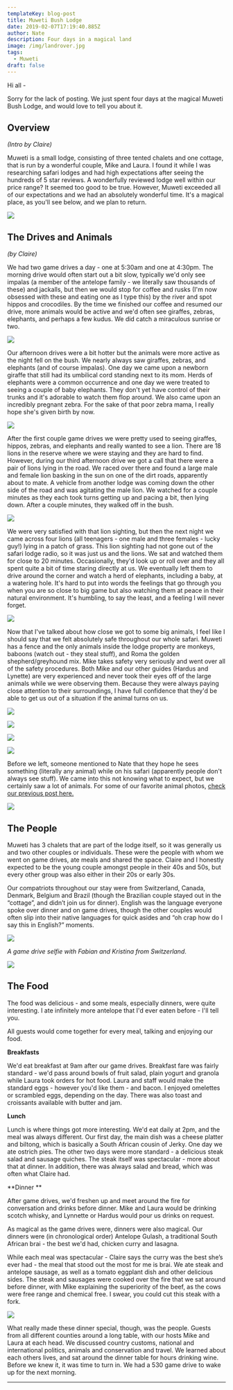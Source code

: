 ```yaml
---
templateKey: blog-post
title: Muweti Bush Lodge
date: 2019-02-07T17:19:40.885Z
author: Nate
description: Four days in a magical land
image: /img/landrover.jpg
tags:
  - Muweti
draft: false
---
```

Hi all - 

Sorry for the lack of posting. We just spent four days at the magical Muweti Bush Lodge, and would love to tell you about it. 

## Overview

_(Intro by Claire)_

Muweti is a small lodge, consisting of three tented chalets and one cottage, that is run by a wonderful couple, Mike and Laura. I found it while I was researching safari lodges and had high expectations after seeing the hundreds of 5 star reviews.  A wonderfully reviewed lodge well within our price range?  It seemed too good to be true.  However, Muweti exceeded all of our expectations and we had an absolutely wonderful time.  It's a magical place, as you'll see below, and we plan to return.

![](/img/f8d40d7e-9797-4ce2-8ec8-de604ba06d63.jpeg)

## The Drives and Animals

_(by Claire)_

We had two game drives a day - one at 5:30am and one at 4:30pm. The morning drive would often start out a bit slow, typically we'd only see impalas (a member of the antelope family - we literally saw thousands of these) and jackalls, but then we would stop for coffee and rusks (I'm now obsessed with these and eating one as I type this) by the river and spot hippos and crocodiles.  By the time we finished our coffee and resumed our drive, more animals would be active and we'd often see giraffes, zebras, elephants, and perhaps a few kudus. We did catch a miraculous sunrise or two. 

![](/img/sunriselandscape.jpeg)

Our afternoon drives were a bit hotter but the animals were more active as the night fell on the bush. We nearly always saw giraffes, zebras, and elephants (and of course impalas). One day we came upon a newborn giraffe that still had its umbilical cord standing next to its mom. Herds of elephants were a common occurrence and one day we were treated to seeing a couple of baby elephants. They don't yet have control of their trunks and it's adorable to watch them flop around.  We also came upon an incredibly pregnant zebra.  For the sake of that poor zebra mama, I really hope she's given birth by now.

![](/img/zebrapregnant.jpg)

After the first couple game drives we were pretty used to seeing giraffes, hippos, zebras, and elephants and really wanted to see a lion.  There are 18 lions in the reserve where we were staying and they are hard to find.  However, during our third afternoon drive we got a call that there were a pair of lions lying in the road.  We raced over there and found a large male and female lion basking in the sun on one of the dirt roads, apparently about to mate.  A vehicle from another lodge was coming down the other side of the road and was agitating the male lion.  We watched for a couple minutes as they each took turns getting up and pacing a bit, then lying down.  After a couple minutes, they walked off in the bush.

![](/img/lionsmatingpairfemalewalking.jpg)

We were very satisfied with that lion sighting, but then the next night we came across four lions (all teenagers - one male and three females - lucky guy!) lying in a patch of grass.  This lion sighting had not gone out of the safari lodge radio, so it was just us and the lions.  We sat and watched them for close to 20 minutes.  Occasionally, they'd look up or roll over and they all spent quite a bit of time staring directly at us.  We eventually left them to drive around the corner and watch a herd of elephants, including a baby, at a watering hole.  It's hard to put into words the feelings that go through you when you are so close to big game but also watching them at peace in their natural environment.  It's humbling, to say the least, and a feeling I will never forget.

![](/img/elephantportrait.jpg)

Now that I've talked about how close we got to some big animals, I feel like I should say that we felt absolutely safe throughout our whole safari.  Muweti has a fence and the only animals inside the lodge property are monkeys, baboons (watch out - they steal stuff), and Roma the golden shepherd/greyhound mix.  Mike takes safety very seriously and went over all of the safety procedures.  Both Mike and our other guides (Hardus and Lynette) are very experienced and never took their eyes off of the large animals while we were observing them.  Because they were always paying close attention to their surroundings, I have full confidence that they'd be able to get us out of a situation if the animal turns on us.

![](/img/romathedog.jpeg)

![](/img/hardus.jpg)

![](/img/mikelionhunt.jpg)

![](/img/claireandlynnette.jpg)

Before we left, someone mentioned to Nate that they hope he sees something (literally any animal) while on his safari (apparently people don't always see stuff).  We came into this not knowing what to expect, but we certainly saw a lot of animals. For some of our favorite animal photos, [check our previous post here. ](https://www.thebahblog.com/blog/2019-02-06-favorite-safari-photos/)

![](/img/nateandclairemirrorprofile.jpeg)

## The People

Muweti has 3 chalets that are part of the lodge itself, so it was generally us and two other couples or individuals. These were the people with whom we went on game drives, ate meals and shared the space. Claire and I honestly expected to be the young couple amongst people in their 40s and 50s, but every other group was also either in their 20s or early 30s. 

Our compatriots throughout our stay were from Switzerland, Canada, Denmark, Belgium and Brazil (though the Brazilian couple stayed out in the “cottage”, and didn’t join us for dinner). English was the language everyone spoke over dinner and on game drives, though the other couples would often slip into their native languages for quick asides and “oh crap how do I say this in English?” moments. 

![](/img/selfiewithswiss.jpg)

_A game drive selfie with Fabian and Kristina from Switzerland_.

![](/img/poloroid.jpg)

## The Food

The food was delicious - and some meals, especially dinners, were quite interesting. I ate infinitely more antelope that I'd ever eaten before - I'll tell you. 

All guests would come together for every meal, talking and enjoying our food. 

**Breakfasts**

We'd eat breakfast at 9am after our game drives. Breakfast fare was fairly standard - we'd pass around bowls of fruit salad, plain yogurt and granola while Laura took orders for hot food. Laura and staff would make the standard eggs - however you'd like them - and bacon. I enjoyed omelettes or scrambled eggs, depending on the day. There was also toast and croissants available with butter and jam. 

**Lunch**

Lunch is where things got more interesting. We'd eat daily at 2pm, and the meal was always different. Our first day, the main dish was a cheese platter and biltong, which is basically a South African cousin of Jerky. One day we ate ostrich pies. The other two days were more standard - a delicious steak salad and sausage quiches. The steak itself was spectacular - more about that at dinner. In addition, there was always salad and bread, which was often what Claire had. 

**Dinner **

After game drives, we'd freshen up and meet around the fire for conversation and drinks before dinner. Mike and Laura would be drinking scotch whisky, and Lynnette or Hardus would pour us drinks on request. 

As magical as the game drives were, dinners were also magical. Our dinners were (in chronological order) Antelope Gulash, a traditional South African brai - the best we'd had, chicken curry and lasagna. 

While each meal was spectacular - Claire says the curry was the best she’s ever had - the meal that stood out the most for me is brai. We ate steak and antelope sausage, as well as a tomato eggplant dish and other delicious sides. The steak and sausages were cooked over the fire that we sat around before dinner, with Mike explaining the superiority of the beef, as the cows were free range and chemical free. I swear, you could cut this steak with a fork. 

![](/img/img_2569.jpg)



What really made these dinner special, though, was the people. Guests from all different counties around a long table, with our hosts Mike and Laura at each head. We discussed country customs, national and international politics, animals and conservation and travel. We learned about each others lives, and sat around the dinner table for hours drinking wine. Before we knew it, it was time to turn in. We had a 530 game drive to wake up for the next morning.

- - -
